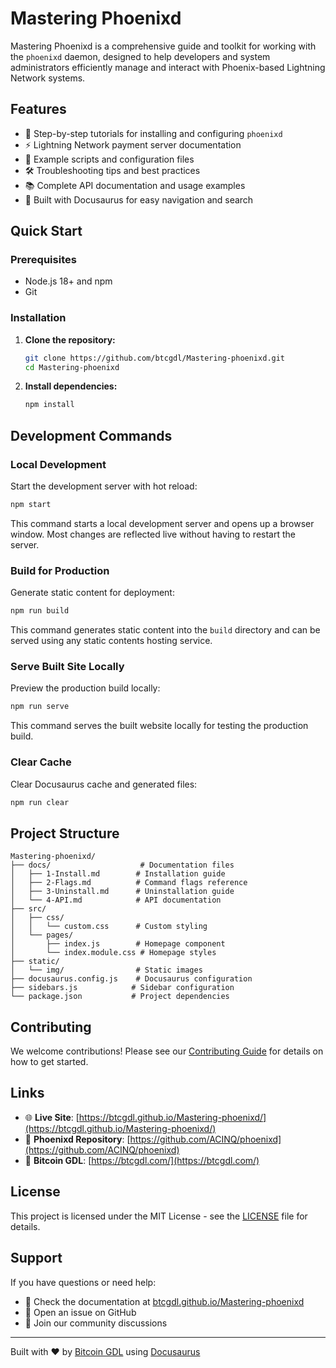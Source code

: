 # Mastering Phoenixd

Mastering Phoenixd is a comprehensive guide and toolkit for working with the `phoenixd` daemon, designed to help developers and system administrators efficiently manage and interact with Phoenix-based Lightning Network systems.

## Features

- 📖 Step-by-step tutorials for installing and configuring `phoenixd`
- ⚡ Lightning Network payment server documentation
- 🔧 Example scripts and configuration files
- 🛠️ Troubleshooting tips and best practices
- 📚 Complete API documentation and usage examples
- 🚀 Built with Docusaurus for easy navigation and search

## Quick Start

### Prerequisites

- Node.js 18+ and npm
- Git

### Installation

1. **Clone the repository:**
   ```bash
   git clone https://github.com/btcgdl/Mastering-phoenixd.git
   cd Mastering-phoenixd
   ```

2. **Install dependencies:**
   ```bash
   npm install
   ```

## Development Commands

### Local Development
Start the development server with hot reload:
```bash
npm start
```
This command starts a local development server and opens up a browser window. Most changes are reflected live without having to restart the server.

### Build for Production
Generate static content for deployment:
```bash
npm run build
```
This command generates static content into the `build` directory and can be served using any static contents hosting service.

### Serve Built Site Locally
Preview the production build locally:
```bash
npm run serve
```
This command serves the built website locally for testing the production build.

### Clear Cache
Clear Docusaurus cache and generated files:
```bash
npm run clear
```

## Project Structure

```
Mastering-phoenixd/
├── docs/                    # Documentation files
│   ├── 1-Install.md        # Installation guide
│   ├── 2-Flags.md          # Command flags reference
│   ├── 3-Uninstall.md      # Uninstallation guide
│   └── 4-API.md            # API documentation
├── src/
│   ├── css/
│   │   └── custom.css      # Custom styling
│   └── pages/
│       ├── index.js        # Homepage component
│       └── index.module.css # Homepage styles
├── static/
│   └── img/                # Static images
├── docusaurus.config.js    # Docusaurus configuration
├── sidebars.js            # Sidebar configuration
└── package.json           # Project dependencies
```

## Contributing

We welcome contributions! Please see our [Contributing Guide](CONTRIBUTING.md) for details on how to get started.

## Links

- 🌐 **Live Site**: [https://btcgdl.github.io/Mastering-phoenixd/](https://btcgdl.github.io/Mastering-phoenixd/)
- 🔗 **Phoenixd Repository**: [https://github.com/ACINQ/phoenixd](https://github.com/ACINQ/phoenixd)
- 🏢 **Bitcoin GDL**: [https://btcgdl.com/](https://btcgdl.com/)

## License

This project is licensed under the MIT License - see the [LICENSE](LICENSE) file for details.

## Support

If you have questions or need help:

- 📖 Check the documentation at [btcgdl.github.io/Mastering-phoenixd](https://btcgdl.github.io/Mastering-phoenixd/)
- 🐛 Open an issue on GitHub
- 💬 Join our community discussions

---

Built with ❤️ by [Bitcoin GDL](https://btcgdl.com/) using [Docusaurus](https://docusaurus.io/)
